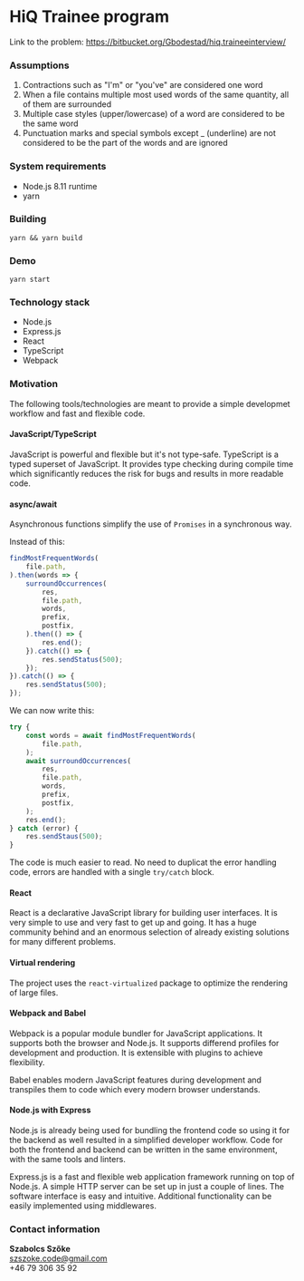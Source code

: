 # HiQ Trainee program

Link to the problem: https://bitbucket.org/Gbodestad/hiq.traineeinterview/

### Assumptions

1.  Contractions such as "I'm" or "you've" are considered one word
2.  When a file contains multiple most used words of the same quantity, all of them are surrounded
3.  Multiple case styles (upper/lowercase) of a word are considered to be the same word
4.  Punctuation marks and special symbols except _ (underline) are not considered to be the part of the words and are ignored

### System requirements

-   Node.js 8.11 runtime
-   yarn

### Building

`yarn && yarn build`

### Demo

`yarn start`

### Technology stack

-   Node.js
-   Express.js
-   React
-   TypeScript
-   Webpack

### Motivation

The following tools/technologies are meant to provide a simple developmet workflow and fast and flexible code.

#### JavaScript/TypeScript

JavaScript is powerful and flexible but it's not type-safe. TypeScript is a typed superset of JavaScript. It provides type checking during compile time which significantly reduces the risk for bugs and results in more readable code.

#### async/await

Asynchronous functions simplify the use of `Promises` in a synchronous way.

Instead of this:
```typescript
findMostFrequentWords(
    file.path,
).then(words => {
    surroundOccurrences(
        res,
        file.path,
        words,
        prefix,
        postfix,
    ).then(() => {
        res.end();
    }).catch(() => {
        res.sendStatus(500);
    });
}).catch(() => {
    res.sendStatus(500);
});
```
We can now write this:
```typescript
try {
    const words = await findMostFrequentWords(
        file.path,
    );
    await surroundOccurrences(
        res,
        file.path,
        words,
        prefix,
        postfix,
    );
    res.end();
} catch (error) {
    res.sendStaus(500);
}
```
The code is much easier to read. No need to duplicat the error handling code, errors are handled with a single `try/catch` block.
#### React

React is a declarative JavaScript library for building user interfaces. It is very simple to use and very fast to get up and going. It has a huge community behind and an enormous selection of already existing solutions for many different problems.

#### Virtual rendering

The project uses the `react-virtualized` package to optimize the rendering of large files.

#### Webpack and Babel

Webpack is a popular module bundler for JavaScript applications. It supports both the browser and Node.js. It supports differend profiles for development and production. It is extensible with plugins to achieve flexibility.

Babel enables modern JavaScript features during development and transpiles them to code which every modern browser understands.

#### Node.js with Express

Node.js is already being used for bundling the frontend code so using it for the backend as well resulted in a simplified developer workflow. Code for both the frontend and backend can be written in the same environment, with the same tools and linters. 

Express.js is a fast and flexible web application framework running on top of Node.js. A simple HTTP server can be set up in just a couple of lines. The software interface is easy and intuitive. Additional functionality can be easily implemented using middlewares.

### Contact information

**Szabolcs Szőke**  
szszoke.code@gmail.com  
+46 79 306 35 92
